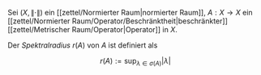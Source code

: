 Sei $(X, \| \cdot \|)$ ein [[zettel/Normierter Raum|normierter Raum]], $A : X \to X$ ein [[zettel/Normierter Raum/Operator/Beschränktheit|beschränkter]] [[zettel/Metrischer Raum/Operator|Operator]] in $X$.

Der *Spektralradius* $r(A)$ von $A$ ist definiert als

$$
	r(A) := \sup_{\lambda \in \sigma(A)} |\lambda|
$$